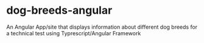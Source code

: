 # dog-breeds-angular
An Angular App/site that displays information about different dog breeds for a technical test using Typrescript/Angular Framework
